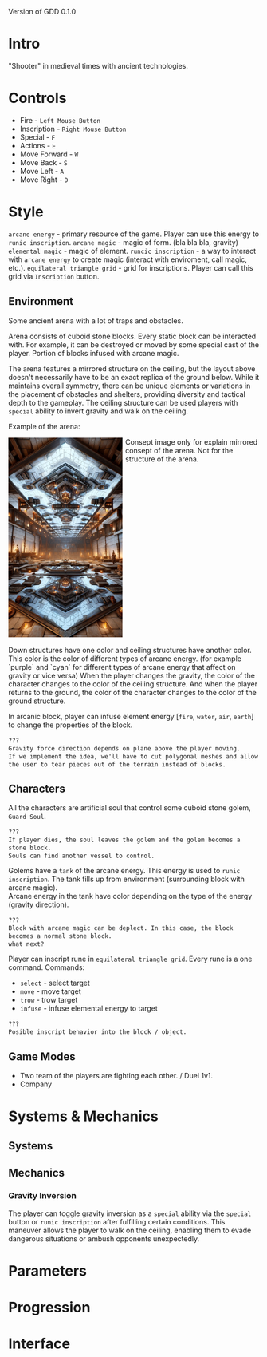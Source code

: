 Version of GDD 0.1.0

# Intro
"Shooter" in medieval times with ancient technologies.

# Controls
* Fire - `Left Mouse Button`
* Inscription - `Right Mouse Button`
* Special - `F`
* Actions - `E`
* Move Forward - `W`
* Move Back - `S`
* Move Left - `A`
* Move Right - `D`

# Style
`arcane energy` - primary resource of the game. Player can use this energy to `runic inscription`.
`arcane magic` - magic of form. (bla bla bla, gravity)
`elemental magic` - magic of element.
`runcic inscription` - a way to interact with `arcane energy` to create magic (interact with enviroment, call magic, etc.).
`equilateral triangle grid` - grid for inscriptions. Player can call this grid via `Inscription` button.

## Environment
Some ancient arena with a lot of traps and obstacles. 

Arena consists of cuboid stone blocks. Every static block can be interacted with. For example, it can be destroyed or moved by some special cast of the player. Portion of blocks infused with arcane magic.

The arena features a mirrored structure on the ceiling, but the layout above doesn't necessarily have to be an exact replica of the ground below. While it maintains overall symmetry, there can be unique elements or variations in the placement of obstacles and shelters, providing diversity and tactical depth to the gameplay. The ceiling structure can be used players with `special` ability to invert gravity and walk on the ceiling.

Example of the arena:
<div style="display: flex;">
    <img src="./image/arena-conсept.png" alt="description" height="400"/>
    <div style="width: 15px;"></div>
    Consept image only for explain mirrored consept of the arena.
    Not for the structure of the arena.
</div>
<br/>
Down structures have one color and ceiling structures have another color. This color is the color of different types of arcane energy.
(for example `purple` and `cyan` for different types of arcane energy that affect on gravity or vice versa) 
When the player changes the gravity, the color of the character changes to the color of the ceiling structure. And when the player returns to the ground, the color of the character changes to the color of the ground structure.

In arcanic block, player can infuse element energy [`fire`, `water`, `air`, `earth`] to change the properties of the block. 

```
???
Gravity force direction depends on plane above the player moving.
If we implement the idea, we'll have to cut polygonal meshes and allow the user to tear pieces out of the terrain instead of blocks.
```

## Characters
All the characters are artificial soul that control some cuboid stone golem, `Guard Soul`. 

```
???
If player dies, the soul leaves the golem and the golem becomes a stone block.
Souls can find another vessel to control.
```

Golems have a `tank` of the arcane energy. This energy is used to `runic inscription`. The tank fills up from environment (surrounding block with arcane magic).  
Arcane energy in the tank have color depending on the type of the energy (gravity direction).

```
???
Block with arcane magic can be deplect. In this case, the block becomes a normal stone block.
what next?
```

Player can inscript rune in `equilateral triangle grid`. Every rune is a one command.
Commands:
* `select` - select target
* `move` - move target
* `trow` - trow target
* `infuse` - infuse elemental energy to target

```
???
Posible inscript behavior into the block / object.
```

## Game Modes

* Two team of the players are fighting each other. / Duel 1v1.
* Company
 


# Systems & Mechanics

## Systems

## Mechanics
### Gravity Inversion
[//]: # (TODO `button` or `runic inscription` ?)

The player can toggle gravity inversion as a `special` ability via the `special` button or `runic inscription` after fulfilling certain conditions. This maneuver allows the player to walk on the ceiling, enabling them to evade dangerous situations or ambush opponents unexpectedly.

# Parameters

# Progression

# Interface
